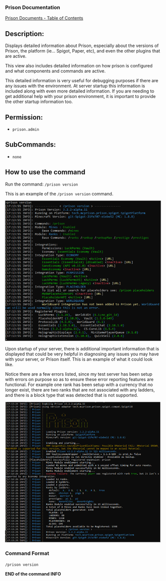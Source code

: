 ### Prison Documentation
[Prison Documents - Table of Contents](../prison_docs_000_toc.md)

## Description:

Displays detailed information about Prison, especially about the versions of Prison, the platform (ie... Spigot, Paper, etc), and even the other plugins that are active.

This view also includes detailed information on how prison is configured and what components and commands are active.  

This detailed information is very useful for debugging purposes if there are any issues with the environment.  At server startup this information is included along with even more detailed information.  If you are needing to get additional help with your prison environment, it is important to provide the other startup information too.

## Permission:

- `prison.admin`

## SubCommands:

- `none`

## How to use the command

Run the command: `/prison version`

This is an example of the `/prison version` command.

<img src="images/prison_docs_commands_09_01.png" alt="Command Example" title="Command Example" width="600" />

Upon startup of your server, there is additional important information that is displayed that could be very helpful in diagnosing any issues you may have with your server, or Prison itself.  This is an example of what it could look like.  

Notice there are a few errors listed, since my test server  has been setup with errors on purpose so as to ensure these error reporting features are functional. For example one rank has been setup with a currency that no longer exist, there are two ranks that are not associated with any ladders, and there is a block type that was detected that is not supported.

<img src="images/prison_docs_commands_09_02.png" alt="Command Example" title="Command Example" width="600" />



### Command Format

`/prison version`

**END of the command INFO**